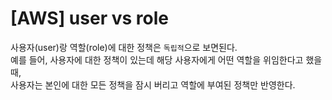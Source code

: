 # [AWS] user vs role

사용자(user)랑 역할(role)에 대한 정책은 `독립적`으로 보면된다.  
예를 들어, 사용자에 대한 정책이 있는데 해당 사용자에게 어떤 역할을 위임한다고 했을때,  
사용자는 본인에 대한 모든 정책을 잠시 버리고 역할에 부여된 정책만 반영한다.
